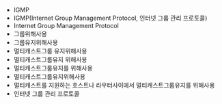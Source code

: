 ﻿- IGMP
- IGMP(Internet Group Management Protocol, 인터넷 그룹 관리 프로토콜)
- Internet Group Management Protocol
- 그룹위해사용
- 그룹유지위해사용
- 멀티캐스트그룹 유지위해사용
- 멀티캐스트그룹유지 위해사용
- 멀티캐스트그룹유지를 위해사용
- 멀티캐스트그룹유지위해사용
- 멀티캐스트를 지원하는 호스트나 라우터사이에서 멀티캐스트그룹유지를 위해사용
- 인터넷 그룹 관리 프로토콜

